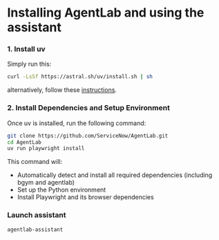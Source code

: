 # Installing AgentLab and using the assistant

### 1. Install uv
Simply run this: 
```bash
curl -LsSf https://astral.sh/uv/install.sh | sh
```
alternatively, follow these [instructions](https://docs.astral.sh/uv/getting-started/installation/).

### 2. Install Dependencies and Setup Environment
Once uv is installed, run the following command:

```bash
git clone https://github.com/ServiceNow/AgentLab.git
cd AgentLab
uv run playwright install
```

This command will:
- Automatically detect and install all required dependencies (including bgym and agentlab)
- Set up the Python environment
- Install Playwright and its browser dependencies


### Launch assistant
```bash
agentlab-assistant
```
